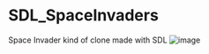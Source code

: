 # SDL_SpaceInvaders

Space Invader kind of clone made with SDL
![image](https://github.com/OhMeeky/SDL_SpaceInvaders/assets/67072918/35827f65-595f-4fb9-8350-1a4e6c7d4200)
